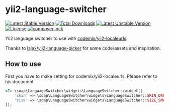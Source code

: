 # yii2-language-switcher

[![Latest Stable Version](https://poser.pugx.org/soap/yii2-language-switcher/v/stable)](https://packagist.org/packages/soap/yii2-language-switcher)
[![Total Downloads](https://poser.pugx.org/soap/yii2-language-switcher/downloads)](https://packagist.org/packages/soap/yii2-language-switcher)
[![Latest Unstable Version](https://poser.pugx.org/soap/yii2-language-switcher/v/unstable)](https://packagist.org/packages/soap/yii2-language-switcher)
[![License](https://poser.pugx.org/soap/yii2-language-switcher/license)](https://packagist.org/packages/soap/yii2-language-switcher)
[![composer.lock](https://poser.pugx.org/soap/yii2-language-switcher/composerlock)](https://packagist.org/packages/soap/yii2-language-switcher)

Yii2 language switcher to use with [codemix/yii2-localeurls](https://github.com/codemix/yii2-localeurls).

Thanks to [lajax/yii2-language-picker](https://github.com/lajax/yii2-language-picker) for some code/assets and inspiration.

How to use
----------
First you have to make setting for codemix/yii2-localeurls. Please refer to his document.


```php
<?= \soap\LanguageSwitcher\widgets\LanguageSwitcher::widget([
    'skin' => \soap\LanguageSwitcher\widgets\LanguageSwitcher::SKIN_DROPDOWN,
    'size' => \soap\LanguageSwitcher\widgets\LanguageSwitcher::SIZE_SMALL
]);
```


